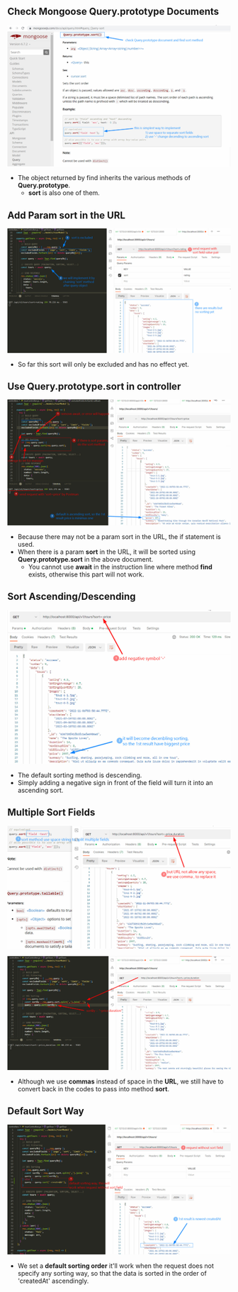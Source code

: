 ## **Check Mongoose Query.prototype Documents**

![Alt](pic/bandicam%202022-11-10%2011-28-27-194.jpg)

- The object returned by find inherits the various methods of **Query.prototype**.
  - **sort** is also one of them.

## **Add Param sort in the URL**

![Alt](pic/bandicam%202022-11-10%2011-34-02-653.jpg)

- So far this sort will only be excluded and has no effect yet.

## **Use Query.prototype.sort in controller**

![Alt](pic/bandicam%202022-11-10%2013-53-01-719.jpg)

- Because there may not be a param sort in the URL, the if statement is used.
- When there is a param **sort** in the URL, it will be sorted using **Query.prototype.sort** in the above document.
  - You cannot use **await** in the instruction line where method **find** exists, otherwise this part will not work.

## **Sort Ascending/Descending**

![Alt decending](pic/bandicam%202022-11-10%2013-58-22-320.jpg)

- The default sorting method is descending.
- Simply adding a negative sign in front of the field will turn it into an ascending sort.

## **Multiple Sort Fields**

![Alt multiple sort fields](pic/bandicam%202022-11-10%2014-01-22-438.jpg)

![Alt finish codes ](pic/bandicam%202022-11-10%2014-05-05-000.jpg)

- Although we use **commas** instead of space in the **URL**, we still have to convert back in the codes to pass into method **sort**.

## **Default Sort Way**

![Alt](pic/bandicam%202022-11-10%2017-09-22-898.jpg)

- We set a **default sorting order** it'll work when the request does not specify any sorting way, so that the data is sorted in the order of 'createdAt' ascendingly.
